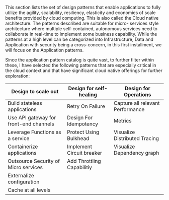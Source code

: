 This section lists the set of design patterns that enable applications to fully utilize the agility, scalability, resiliency, elasticity and economies of scale benefits provided by cloud computing. This is also called the Cloud native architecture. The patterns described are suitable for micro- services style architecture where multiple self-contained, autonomous services need to collaborate in real-time to implement some business capability. While the patterns at a high level can be categorized into Infrastructure, Data and Application with security being a cross-concern, in this first installment, we will focus on the Application patterns. 

Since the application pattern catalog is quite vast, to further filter within these, I have selected the following patterns that are especially critical in the cloud context and that have significant cloud native offerings for further exploration:

Design to scale out | Design for self-healing | Design for Operations
------------ | ------------- | -------------
Build stateless applications|Retry On Failure|Capture all relevant Performance 
Use API gateway for front-end channels|Design For Idempotency|Metrics
Leverage Functions as a service|Protect Using Bulkhead|Visualize Distributed Tracing
Containerize applications|Implement Circuit breaker|Visualize Dependency graph
Outsource Security of Micro services|Add Throttling Capabilitiy|
Externalize configuration||
Cache at all levels||
		
